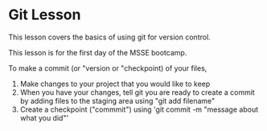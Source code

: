 # Git Lesson

This lesson covers the basics of using git for version control.

This lesson is for the first day of the MSSE bootcamp.

To make a commit (or "version or "checkpoint) of your files,

1. Make changes to your project that you would like to keep
2. When you have your changes, tell git you are ready to create a commit by adding files to the staging area using "git add filename"
3. Create a checkpoint ("commmit") using 'git commit -m "message about what you did"'
